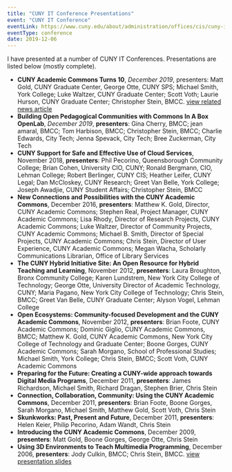 ```yaml
---
title: "CUNY IT Conference Presentations"            
event: "CUNY IT Conference"
eventLink: https://www.cuny.edu/about/administration/offices/cis/cuny-it-conference/
eventType: conference
date: 2019-12-06
---
```


I have presented at a number of CUNY IT Conferences. Presentations are listed below (mostly complete).

* **CUNY Academic Commons Turns 10**, *December 2019*, presenters: Matt Gold, CUNY Graduate Center, George Otte, CUNY SPS; Michael Smith, York College; Luke Waltzer, CUNY Graduate Center; Scott Voth; Laurie Hurson, CUNY Graduate Center; Christopher Stein, BMCC. [view related news article](https://gc.cuny.edu/Page-Elements/News/2019/December/CUNY-Academic-Commons-Turns-10-How-a-Social-Network-Connects-CUNY)	
* **Building Open Pedagogical Communities with Commons In A Box OpenLab**, *December 2019*, **presenters**: Gina Cherry, BMCC; jean amaral, BMCC; Tom Harbison, BMCC; Christopher Stein, BMCC; Charlie Edwards, City Tech; Jenna Spevack, City Tech; Bree Zuckerman, City Tech
* **CUNY Support for Safe and Effective Use of Cloud Services**, November 2018, **presenters**: Phil Pecorino, Queensborough Community College; Brian Cohen, University CIO, CUNY; Ronald Bergmann, CIO, Lehman College; Robert Berlinger, CUNY CIS; Heather Leifer, CUNY Legal; Dan McCloskey, CUNY Research; Greet Van Belle, York College; Joseph Awadjie, CUNY Student Affairs; Christopher Stein, BMCC
* **New Connections and Possibilities with the CUNY Academic Commons**, December 2016, **presenters**: Matthew K. Gold, Director, CUNY Academic Commons; Stephen Real, Project Manager, CUNY Academic Commons; Lisa Rhody, Director of Research Projects, CUNY Academic Commons; Luke Waltzer, Director of Community Projects, CUNY Academic Commons; Michael B. Smith, Director of Special Projects, CUNY Academic Commons; Chris Stein, Director of User Experience, CUNY Academic Commons; Megan Wacha, Scholarly Communications Librarian, Office of Library Services
* **The CUNY Hybrid Initiative Site: An Open Resource for Hybrid Teaching and Learning**, November 2012, **presenters**: Laura Broughton, Bronx Community College; Karen Lundstrem, New York City College of Technology; George Otte, University Director of Academic Technology, CUNY; Maria Pagano, New York City College of Technology; Chris Stein, BMCC; Greet Van Belle, CUNY Graduate Center; Alyson Vogel, Lehman College
* **Open Ecosystems: Community-focused Development and the CUNY Academic Commons**, November 2012, **presenters**: Brian Foote, CUNY Academic Commons; Dominic Giglio, CUNY Academic Commons, BMCC; Matthew K. Gold, CUNY Academic Commons, New York City College of Technology and Graduate Center; Boone Gorges, CUNY Academic Commons; Sarah Morgano, School of Professional Studies; Michael Smith, York College; Chris Stein, BMCC; Scott Voth, CUNY Academic Commons
* **Preparing for the Future: Creating a CUNY-wide approach towards Digital Media Programs**, December 2011, **presenters**: James Richardson, Michael Smith, Richard Dragan, Stephen Brier, Chris Stein
* **Connection, Collaboration, Community: Using the CUNY Academic Commons**, December 2011, **presenters**: Brian Foote, Boone Gorges, Sarah Morgano, Michael Smith, Matthew Gold, Scott Voth, Chris Stein
* **Skunkworks: Past, Present and Future**, December 2011, **presenters**: Helen Keier, Philip Pecorino, Adam Wandt, Chris Stein
* **Introducing the CUNY Academic Commons**, December 2009, **presenters**: Matt Gold, Boone Gorges, George Otte, Chris Stein
* **Using 3D Environments to Teach Multimedia Programming**, December 2006, **presenters**: Jody Culkin, BMCC; Chris Stein, BMCC. [view presentation slides](https://slideplayer.com/slide/5196949/)

